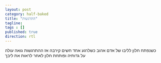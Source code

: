```yaml
---
layout: post 
category: half-baked 
title: "התרגשות"
tagline: 
tags : [] 
published: true
direction: rtl
---
```

כשנפתח חלון
לליבו של אדם אהוב
כשלרגע אחד
חשים קירבה
אז ההתרגשות גואה
עולה על גדותיה
ופותחת חלון 
לאחר לראות את ליבך
